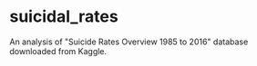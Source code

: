 # suicidal_rates
An analysis of "Suicide Rates Overview 1985 to 2016" database downloaded from Kaggle. 

